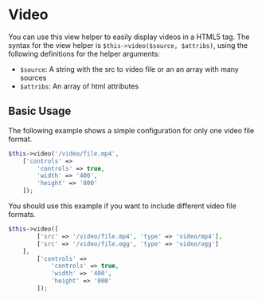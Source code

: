 # Video

You can use this view helper to easily display videos in a HTML5 tag. The syntax 
for the view helper is `$this->video($source, $attribs)`, using the
following definitions for the helper arguments:

- `$source`: A string with the src to video file or an an array with many sources
- `$attribs`: An array of html attributes
  
## Basic Usage

The following example shows a simple configuration for only one video file format.

```php
$this->video('/video/file.mp4',
    ['controls' =>
        'controls' => true,
        'width' => '400',
        'height' => '800'
    ]);
```

You should use this example if you want to include different video file formats.

```php
$this->video([
        ['src' => '/video/file.mp4', 'type' => 'video/mp4'],
        ['src' => '/video/file.ogg', 'type' => 'video/ogg']
    ],
        ['controls' =>
            'controls' => true,
            'width' => '400',
            'height' => '800'
        ]);
```